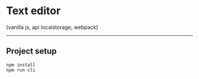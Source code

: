 # Text editor

(vanilla js, api localstorage, webpack)

---
## Project setup
```
npm install
npm run cli
```
